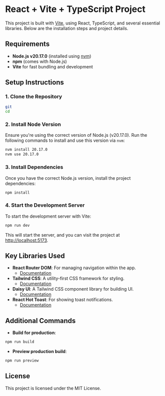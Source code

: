 # React + Vite + TypeScript Project

This project is built with [Vite](https://vitejs.dev/), using React, TypeScript, and several essential libraries. Below are the installation steps and project details.

## Requirements

- **Node.js v20.17.0** (installed using [nvm](https://github.com/nvm-sh/nvm))
- **npm** (comes with Node.js)
- **Vite** for fast bundling and development

## Setup Instructions

### 1. Clone the Repository

```bash
git 
cd 
```

### 2. Install Node Version

Ensure you're using the correct version of Node.js (v20.17.0). Run the following commands to install and use this version via `nvm`:

```bash
nvm install 20.17.0
nvm use 20.17.0
```

### 3. Install Dependencies

Once you have the correct Node.js version, install the project dependencies:

```bash
npm install
```

### 4. Start the Development Server

To start the development server with Vite:

```bash
npm run dev
```

This will start the server, and you can visit the project at [http://localhost:5173](http://localhost:5173).

## Key Libraries Used

- **React Router DOM**: For managing navigation within the app.
  - [Documentation](https://reactrouter.com/en/main)
- **Tailwind CSS**: A utility-first CSS framework for styling.
  - [Documentation](https://tailwindcss.com/)
- **Daisy UI**: A Tailwind CSS component library for building UI.
  - [Documentation](https://daisyui.com/)
- **React Hot Toast**: For showing toast notifications.
  - [Documentation](https://react-hot-toast.com/)

## Additional Commands

- **Build for production**:

```bash
npm run build
```

- **Preview production build**:

```bash
npm run preview
```

## License

This project is licensed under the MIT License.

